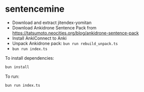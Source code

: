 # sentencemine

- Download and extract jitendex-yomitan
- Download Ankidrone Sentence Pack from https://tatsumoto.neocities.org/blog/ankidrone-sentence-pack
- Install AnkiConnect to Anki
- Unpack Ankidrone pack: `bun run rebuild_unpack.ts`
- `bun run index.ts`

To install dependencies:

```bash
bun install
```

To run:

```bash
bun run index.ts
```
